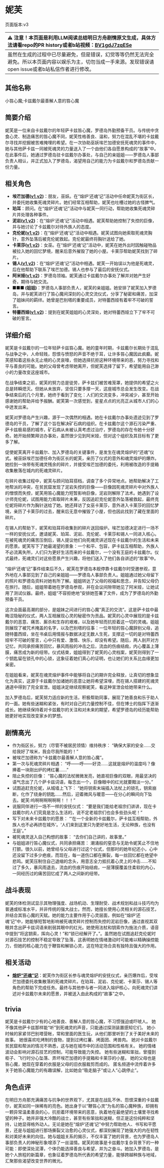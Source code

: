 # 妮芙
页面版本:v3
 

| :warning: 注意！本页面是利用LLM阅读总结明日方舟剧情原文生成，具体方法请看repo的PR history或者b站视频：[BV1gdJ7zqESe](https://www.bilibili.com/video/BV1gdJ7zqESe/)         |
|:----------------------------|
| 虽然在生成的过程中已尽量避免，但是错误，幻觉等等仍然无法完全避免。所以本页面内容以娱乐为主，切勿当成一手来源。发现错误请open issue或者b站私信作者进行修改。|



## 其他名称
小笞心魔;卡兹戴尔最善解人意的笞心魔
## 简要介绍
妮芙是一位来自卡兹戴尔的年轻萨卡兹笞心魔，罗德岛外勤预备干员。与传统中贪食心灵、制造痛苦的笞心魔不同，妮芙性格善良、温和，努力在混乱不堪的卡兹戴尔寻找并挖掘被苦难掩埋的希望。在一次协助巫妖埃芒加德安抚死魂灵的事件中，她与其他萨卡兹一同被死魂灵的力量送入了一个由他们各自愿景构成的“故事”中。在此事件后，她通过罗德岛驻卡兹戴尔办事处，与自己的亲姐姐——罗德岛人事部负责人相认，并正式加入了罗德岛，渴望用自己的能力为卡兹戴尔和罗德岛贡献一份力量。
## 相关角色
-   **埃芒加德([v1](../chars/extended_char_ai_mang_jia_de.md),[v2](extended_char_ai_mang_jia_de.md))**：朋友，巫妖。在“熔炉‘还魂’记”活动中任命妮芙为街区长，并委托她收集死魂灵碎片。她们经常互相帮助，妮芙也吐槽过她的古怪脾气。
-   **珀耳**：顾问。在“熔炉‘还魂’记”活动中与妮芙一同行动，帮助她收集死魂灵碎片并处理各种事件。
-   **泥岩([v1](../chars/char_311_mudrok.md),[v2](char_311_mudrok.md))**：在“熔炉‘还魂’记”活动中相遇。妮芙帮助她控制了失控的巨像，并与她讨论了卡兹戴尔对待外族人的态度。
-   **克伦妮([v1](../chars/extended_char_ke_lun_ni.md),[v2](extended_char_ke_lun_ni.md))**：在“熔炉‘还魂’记”活动中相遇。妮芙试图向她索取死魂灵胸针，意外坠落后被克伦妮救起。克伦妮最终将胸针送给了她。
-   **卡莱莎([v1](../chars/extended_char_ka_lai_sha.md),[v2](extended_char_ka_lai_sha.md))**：女巫。在“熔炉‘还魂’记”活动中，妮芙在她外出时因触碰物品被拉入她的回忆梦境，醒来后意外摧毁了她的小屋。卡莱莎帮助妮芙找到了碎片。
-   **锡人([v1](../chars/char_4151_tinman.md),[v2](char_4151_tinman.md))**：在“熔炉‘还魂’记”活动中相遇。妮芙一开始误以为他是死魂灵，后在他帮助下联系了埃芒加德。锡人也参与了最后的安抚仪式。
-   **阿米娅([v1](../chars/char_002_amiya.md),[v2](char_002_amiya.md))**：罗德岛领袖。妮芙通过卡兹戴尔办事处了解并对她产生好奇，期待与她交流。
-   **■■■ (姐姐)**：罗德岛人事部负责人，妮芙的亲姐姐。她安排了妮芙加入罗德岛，并与妮芙进行了笞心魔间深刻的心灵交流仪式，分享了秘密和痛苦，加深了姐妹间的羁绊。她曾是巴别塔的重要成员，对特蕾西娅有着牢不可破的誓言。
-   **特蕾西娅([v1](../chars/extended_char_te_lei_xi_ya.md),[v2](extended_char_te_lei_xi_ya.md))**：提到在妮芙姐姐的心灵深处，她对特蕾西娅立下了牢不可破的誓言。
## 详细介绍
妮芙是卡兹戴尔的一位年轻萨卡兹笞心魔。她的童年时期，卡兹戴尔长期处于混乱与战争之中，人命轻贱，怨恨与愤怒的声音不绝于耳，让许多笞心魔因此疯癫。妮芙感知着这些永无止境的心灵哀嚎，但她选择抗拒这种环境带来的恶，努力寻找和平与善良的可能。她的父母曾考虑带她离开，但妮芙选择了留下，希望能用自己渺小的力量改变这座城市。

在战争结束之前，妮芙的努力总是徒劳，萨卡兹们被苦难笼罩，她提供的希望之火总是转瞬熄灭。但她从未放弃，坚信只要多撑一天，这座城市总会发生改变。在战争结束后的几个月里，她终于看到了变化：人们的交流变多，冲突减少，甚至开始感谢她的帮助并给予报酬。妮芙第一次感觉到，星星点点的光亮正从城市人们的心中迸发出来。

妮芙对罗德岛产生兴趣，源于一次偶然的相遇。她在卡兹戴尔办事处遗迹见到了罗德岛的干员，了解了这个旨在解决矿石病的组织。在卡兹戴尔这个源石污染严重、萨卡兹极易感的城市，矿石病从未被认真考虑过治疗，罗德岛的存在令她十分好奇。她开始频繁拜访办事处，虽然很少见到阿米娅，但对这个组织及其目标有了更多了解。

促使妮芙离开卡兹戴尔、加入罗德岛的关键事件，是发生在魂灵熔炉的“还魂”仪式。被巫妖埃芒加德任命为街区长的妮芙，亲历了仪式的意外和魂灵熔炉的爆炸。她捡到一块带有死魂灵残余的碎片，并接受埃芒加德的委托，利用被改造的手提箱收集散落在城内的死魂灵碎片。

在碎片收集过程中，妮芙与顾问珀耳搭档，调查了多个异常地点。她帮助解决了工地帮派的冲突，在贫民窟发现了泥岩失控的巨像——巨像因死魂灵碎片中对外族人的憎恨而失控，妮芙用笞心魔能力短暂影响巨像，泥岩则解除了法术。她遇到了设计师克伦妮，试图用能力索取碎片未果，反因追赶克伦妮意外坠落被救起，最终克伦妮将碎片作为胸针送给了她。她还拜访了女巫卡莱莎，意外进入卡莱莎的回忆梦境，亲历了卡莱莎的过去，醒来后无意中摧毁了小屋，但也因此找到了藏在里面的碎片。

在锡人的帮助下，妮芙和珀耳将收集到的碎片送回熔炉。埃芒加德决定进行一场不一样的安抚仪式，邀请妮芙、珀耳、泥岩、克伦妮、卡莱莎和锡人一同进入核心。在被死魂灵的痛苦压倒后，锡人提议他们向死魂灵讲述现在卡兹戴尔的生活和未来的愿景。妮芙写下了她最渴望的景象：一个和平、包容，萨卡兹互相帮助，外族人不必流离失所，人们只为更好生活而来的卡兹戴尔，一个没有王庭的卡兹戴尔。仪式最终，死魂灵们对这些愿景产生兴趣，将他们送入了他们各自讲述的“故事”中。

“熔炉‘还魂’记”事件结束后不久，妮芙在罗德岛本舰停靠卡兹戴尔时受邀参观，意外地在人事部见到了自己的亲姐姐——罗德岛人事部负责人。姐姐通过她父母留下的照片和罗德岛资料对她有所了解。姐姐转达了父母的祝福和思念，并告知父母仍在旅行。随后，姐姐带着她在罗德岛参观，并在会议间隙带她见了阿米娅，让她试用了测试仪器。最终，姐姐“不容拒绝地”安排她签署了文件，成为了罗德岛的外勤预备干员。

这次会面最高潮的部分，是姐妹之间进行的笞心魔“真正的交流”。这是萨卡兹中最晦涩隐秘的仪式，两人互相展现心灵的秘密作为贡品。妮芙的心灵中展现的是卡兹戴尔的恶意、痛苦、厮杀和生存的艰难，以及她年轻而抗拒着这一切的灵魂。姐姐则展现了被咒术掩盖的名字，以及巴别塔的往事：一位年轻的笞心魔辞别父母，追随特蕾西娅，坐在书桌后用情报与数据决定无数人生死，支撑这一切的是对特蕾西娅牢不可破的誓言，心中只有爱、激情、快乐，却没有希望。随后，两人剖开对方记忆，共同承担痛苦回忆，暴风雨般的冲击之后，流血的伤痕结痂，内心覆盖上薄膜，痛苦成为新的纽带。仪式结束，姐姐得到了妮芙的心灵档案，妮芙则得到了一个钥匙留在锁孔中的心锁，这象征着她们真心的证明，也让她们的关系比血缘更加亲密。

在姐姐看来，妮芙在魂灵熔炉事件中能够将自己的期许完全释放，让真切的想象显化为真实，这源于卡兹戴尔加诸她的恶意让她将希望深埋，而在锡人搭建的死魂灵通道中得到了完全宣泄。姐姐决定继续观察妮芙，看这种宣泄会给她带来什么。

加入罗德岛后，妮芙努力适应新的生活，积极帮助同事，展现了她善良和乐于助人的一面。她有些迷糊和紧张，有时对自己的力量控制不佳，但在博士的指挥下逐渐成长。她继续保持着对卡兹戴尔的关注和对未来的期望，希望罗德岛的经历能帮助她更好地实现改变家乡的梦想。
## 剧情高光
*   作为街区长，努力（尽管不被居民领情）维持秩序：
    “确保大家的安全......交给我好了埃米，我会尽我所能的！”
*   被埃芒加德称为“卡兹戴尔最善解人意的笞心魔”。
*   第一次与死魂灵碎片相遇：
    “呼——呼——好烫......这就是熔炉的温度吗？像捧着一块刚出炉的烤红薯......”
*   阻止失控的巨像：
    “笞心魔的法杖微微发亮，她直视巨像的双眼，用最坚决的语气念出了几个萨卡兹词语，每念出一个，巨像眼中的红光就要黯淡一分。”
*   试图追赶克伦妮，从城墙上飞下：
    “她将钥索末端插入法杖上的锁孔，钥索崩断，化作了绕身的钥匙......然后，迎着微风与暖意——在分心的瞬间向下坠去。妮芙:呜啊啊啊啊啊啊！！！”
*   说服同伴进行一场不一样的安抚仪式：
    “要是我们能给老祖宗们讲讲，现在卡兹戴尔的人们究竟是怎么生活的，说不定老祖宗们也会多些劲头呢！”
*   写下对未来卡兹戴尔的愿景：
    “‘在一个全新的卡兹戴尔，萨卡兹互相帮助，外族人也不必再挤在城外’。‘人们来到这里只为更好地生活，无论种族，也没有王庭’。”
*   被死魂灵送入自己构想的故事：
    “去你们自己讲的，故事里。”
*   与姐姐进行笞心魔仪式，共同承担痛苦：
    潮涌般的窒息与无助令妮芙止不住地打颤。很久以前，她曾经与父母进行过这个仪式，但那时的她年纪还小，心中还没留下过多少疤痕，而现在，每一道伤口都在撕裂，每一丝回忆都在绝望中悲鸣。妮芙压制住自己退缩的念头，用意志全力抵抗着心灵上的冲击......不知过了多久，暴风雨退去，流血的伤痕开始结痂，一层薄膜覆盖住柔软的内心，一同经历过的痛苦回忆成了两人之间新的纽带。
## 战斗表现
妮芙的体检测试显示其物理强度、战场机动、生理耐受、战术规划和战斗技巧均为普通或标准水平，并非传统的强大战士。然而，她擅长使用心灵相关的源石技艺，并结合其笞心魔的天赋。她的能力主要作用于心灵层面，例如在“熔炉‘还魂’记”中，她能够短暂地影响被死魂灵碎片控制而失控的泥岩巨像，通过直视其双眼并念出萨卡兹词语来削弱其眼中的红光。她使用法杖和钥索作为施法介质，语音中提到“将这钥索，挥向心灵！”和“锁已经解开了。”。虽然她在试图追赶克伦妮时对源石技艺的控制不稳定导致了坠落，这表明她在情绪激动时可能难以精确操控能力，但她的核心能力在于鞭笞和解锁心灵，这在特定场合具有独特且强大的作用。
## 相关活动
-   **[熔炉“还魂”记](../stories/act17mini.md)**：妮芙作为街区长参与魂灵熔炉的安抚仪式，亲历爆炸后，受埃芒加德委托收集散落的死魂灵碎片。在珀耳、泥岩、克伦妮、卡莱莎、锡人等角色的帮助下完成任务。最终与其他参与者一同进入熔炉核心，向死魂灵们讲述对卡兹戴尔未来的愿景，并被送入由此构成的“故事”之中。
## trivia
妮芙是卡兹戴尔少有的心地善良、善解人意的笞心魔，不习惯强迫或吓唬人。
她不像其他萨卡兹那样能“听”到死魂灵的声音，只能通过探测装置感知它们。
她小时候的家紧邻巴别塔营帐，常和里面的医生玩，从他们那里听到了关于美好未来的故事。
她很喜欢吃烤制的食物，提到过烤红薯、烤面团、烤兽肉。
她对卡兹戴尔贫民窟和帮派的情况不熟悉，这与她在城市中的活动范围和性格有关。
她的情绪波动会影响对源石技艺的控制，可能导致能力失控。
她有些迷糊和笨拙，曾撞到柜子、飞行时分心坠落、弄坏埃芒加德的手提箱和卡莱莎的小屋。
她的父母也是笞心魔，她现在穿着的衣服是父母的旧衣服裁剪而成的。
匿名频道中流传着许多关于她笞心魔能力的有趣误解，比如她会“吸走脑子”或让人“心跳停止”。
## 角色点评
在明日方舟那充满痛苦与抗争的世界观下，尤其是在战乱不休、怨恨深重的卡兹戴尔，妮芙如同一抹稀有的亮色。她出身于以“鞭笞心灵”为名的笞心魔种族，却拥有一颗异常温柔善良的心，抗拒着环境带来的恶意，执着地在最绝望的土壤里寻找希望的种子。她并非强大冷酷的战士，甚至有些笨拙和迷糊，但正是这份纯粹和坚持，让她显得格外动人。无论是她在“熔炉‘还魂’记”中努力帮助他人、书写和平愿景，还是与姐姐进行那场撕裂又治愈的心灵仪式，都深刻展现了她强大的内在韧性和对美好未来的向往。她与姐姐关系的揭示，不仅丰富了她的背景，也为罗德岛人事部负责人的神秘形象增添了一丝温情。妮芙的故事是卡兹戴尔复杂背景下的一种可能：即使深处泥潭，个体仍能选择善良与希望，并为之奋斗。她加入罗德岛，是她个人旅程的新篇章，也象征着罗德岛所代表的希望力量，能够跨越种族与地域，汇聚那些渴望改变世界的微光。